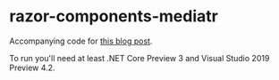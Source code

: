 # razor-components-mediatr

Accompanying code for [this blog post](https://jonhilton.net/mediatr-and-razor-components/).

To run you'll need at least .NET Core Preview 3 and Visual Studio 2019 Preview 4.2.
